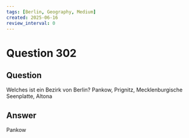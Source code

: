 ```yaml
---
tags: [Berlin, Geography, Medium]
created: 2025-06-16
review_interval: 0
---
```


# Question 302

## Question

Welches ist ein Bezirk von Berlin? Pankow, Prignitz, Mecklenburgische Seenplatte, Altona

## Answer

Pankow
